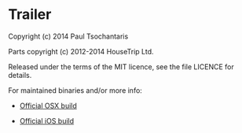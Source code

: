 Trailer
=======

Copyright (c) 2014 Paul Tsochantaris

Parts copyright (c) 2012-2014 HouseTrip Ltd.

Released under the terms of the MIT licence, see the file LICENCE for details.

For maintained binaries and/or more info:

- [Official OSX build](http://ptsochantaris.github.io/trailer/)

- [Official iOS build](https://itunes.apple.com/US/app/id806104975?mt=8)
